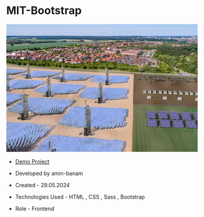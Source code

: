 # MIT-Bootstrap
![viewfinal](assets/img/MIT-247Solar-home.jpg)

- [Demo Project](https://amin-banam.github.io/Persian_temp/)

- Developed by amin-banam

- Created - 29.05.2024

- Technologies Used - HTML , CSS , Sass , Bootstrap

- Role - Frontend
